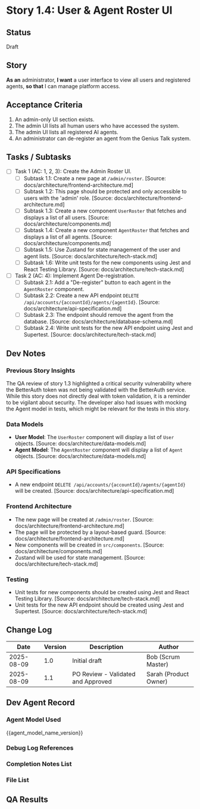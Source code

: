 # Story 1.4: User & Agent Roster UI

## Status
Draft

## Story
**As an** administrator,
**I want** a user interface to view all users and registered agents,
**so that** I can manage platform access.

## Acceptance Criteria
1. An admin-only UI section exists.
2. The admin UI lists all human users who have accessed the system.
3. The admin UI lists all registered AI agents.
4. An administrator can de-register an agent from the Genius Talk system.

## Tasks / Subtasks
- [ ] Task 1 (AC: 1, 2, 3): Create the Admin Roster UI.
  - [ ] Subtask 1.1: Create a new page at `/admin/roster`. [Source: docs/architecture/frontend-architecture.md]
  - [ ] Subtask 1.2: This page should be protected and only accessible to users with the 'admin' role. [Source: docs/architecture/frontend-architecture.md]
  - [ ] Subtask 1.3: Create a new component `UserRoster` that fetches and displays a list of all users. [Source: docs/architecture/components.md]
  - [ ] Subtask 1.4: Create a new component `AgentRoster` that fetches and displays a list of all agents. [Source: docs/architecture/components.md]
  - [ ] Subtask 1.5: Use Zustand for state management of the user and agent lists. [Source: docs/architecture/tech-stack.md]
  - [ ] Subtask 1.6: Write unit tests for the new components using Jest and React Testing Library. [Source: docs/architecture/tech-stack.md]
- [ ] Task 2 (AC: 4): Implement Agent De-registration.
    - [ ] Subtask 2.1: Add a "De-register" button to each agent in the `AgentRoster` component.
    - [ ] Subtask 2.2: Create a new API endpoint `DELETE /api/accounts/{accountId}/agents/{agentId}`. [Source: docs/architecture/api-specification.md]
    - [ ] Subtask 2.3: The endpoint should remove the agent from the database. [Source: docs/architecture/database-schema.md]
    - [ ] Subtask 2.4: Write unit tests for the new API endpoint using Jest and Supertest. [Source: docs/architecture/tech-stack.md]

## Dev Notes

### Previous Story Insights
The QA review of story 1.3 highlighted a critical security vulnerability where the BetterAuth token was not being validated with the BetterAuth service. While this story does not directly deal with token validation, it is a reminder to be vigilant about security. The developer also had issues with mocking the Agent model in tests, which might be relevant for the tests in this story.

### Data Models
- **User Model**: The `UserRoster` component will display a list of `User` objects. [Source: docs/architecture/data-models.md]
- **Agent Model**: The `AgentRoster` component will display a list of `Agent` objects. [Source: docs/architecture/data-models.md]

### API Specifications
- A new endpoint `DELETE /api/accounts/{accountId}/agents/{agentId}` will be created. [Source: docs/architecture/api-specification.md]

### Frontend Architecture
- The new page will be created at `/admin/roster`. [Source: docs/architecture/frontend-architecture.md]
- The page will be protected by a layout-based guard. [Source: docs/architecture/frontend-architecture.md]
- New components will be created in `src/components`. [Source: docs/architecture/components.md]
- Zustand will be used for state management. [Source: docs/architecture/tech-stack.md]

### Testing
- Unit tests for new components should be created using Jest and React Testing Library. [Source: docs/architecture/tech-stack.md]
- Unit tests for the new API endpoint should be created using Jest and Supertest. [Source: docs/architecture/tech-stack.md]

## Change Log
| Date | Version | Description | Author |
|---|---|---|---|
| 2025-08-09 | 1.0 | Initial draft | Bob (Scrum Master) |
| 2025-08-09 | 1.1 | PO Review - Validated and Approved | Sarah (Product Owner) |

## Dev Agent Record

### Agent Model Used
{{agent_model_name_version}}

### Debug Log References

### Completion Notes List

### File List

## QA Results
